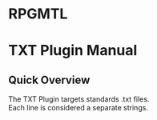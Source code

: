# RPGMTL  
  
# TXT Plugin Manual  
  
## Quick Overview  
  
The TXT Plugin targets standards .txt files.  
Each line is considered a separate strings.  